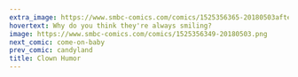 ```yaml
---
extra_image: https://www.smbc-comics.com/comics/1525356365-20180503after.png
hovertext: Why do you think they're always smiling?
image: https://www.smbc-comics.com/comics/1525356349-20180503.png
next_comic: come-on-baby
prev_comic: candyland
title: Clown Humor
---
```


